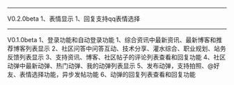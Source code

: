 ****************************************************
V0.2.0beta
1、表情显示
1、回复支持qq表情选择

****************************************************
V0.1.0beta
1、登录功能和自动登录功能
1、综合资讯中最新资讯、最新博客和推荐博客列表显示
2、社区问答中问答互动、技术分享、灌水综合、职业规划、站务反馈列表显示
3、支持资讯、博客、社区帖子的评论列表查看和回复功能
4、社区动弹中最新动弹、热门动弹、我的动弹列表显示
5、发布动弹，支持拍照、@好友、表情选择功能，异步发帖功能
6、动弹的回复列表查看和回复功能